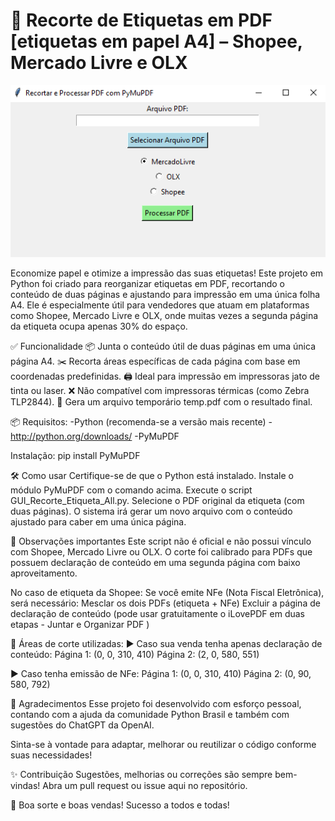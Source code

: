 # 🧾 Recorte de Etiquetas em PDF [etiquetas em papel A4] – Shopee, Mercado Livre e OLX
<img src="https://github.com/andersonsistemas/recortar_etiqueta_postagem/blob/main/Recorte_PDF_PY.png" alt="Recorte de Etiquetas em PDF">

Economize papel e otimize a impressão das suas etiquetas!
Este projeto em Python foi criado para reorganizar etiquetas em PDF, recortando o conteúdo de duas páginas e ajustando para impressão em uma única folha A4.
Ele é especialmente útil para vendedores que atuam em plataformas como Shopee, Mercado Livre e OLX, onde muitas vezes a segunda página da etiqueta ocupa apenas 30% do espaço.

✅ Funcionalidade
📦 Junta o conteúdo útil de duas páginas em uma única página A4.
✂️ Recorta áreas específicas de cada página com base em coordenadas predefinidas.
🖨️ Ideal para impressão em impressoras jato de tinta ou laser.
❌ Não compatível com impressoras térmicas (como Zebra TLP2844).
💾 Gera um arquivo temporário temp.pdf com o resultado final.

📦 Requisitos:
 -Python (recomenda-se a versão mais recente) - http://python.org/downloads/
 -PyMuPDF

Instalação:
pip install PyMuPDF

🛠️ Como usar
Certifique-se de que o Python está instalado.
Instale o módulo PyMuPDF com o comando acima.
Execute o script GUI_Recorte_Etiqueta_All.py.
Selecione o PDF original da etiqueta (com duas páginas).
O sistema irá gerar um novo arquivo com o conteúdo ajustado para caber em uma única página.

📝 Observações importantes
Este script não é oficial e não possui vínculo com Shopee, Mercado Livre ou OLX.
O corte foi calibrado para PDFs que possuem declaração de conteúdo em uma segunda página com baixo aproveitamento.

No caso de etiqueta da Shopee:
Se você emite NFe (Nota Fiscal Eletrônica), será necessário:
Mesclar os dois PDFs (etiqueta + NFe)
Excluir a página de declaração de conteúdo (pode usar gratuitamente o iLovePDF em duas etapas - Juntar e Organizar PDF )

🧮 Áreas de corte utilizadas:
▶️ Caso sua venda tenha apenas declaração de conteúdo:
Página 1: (0, 0, 310, 410)
Página 2: (2, 0, 580, 551)

▶️ Caso tenha emissão de NFe:
Página 1: (0, 0, 310, 410)
Página 2: (0, 90, 580, 792)

🤝 Agradecimentos
Esse projeto foi desenvolvido com esforço pessoal, contando com a ajuda da comunidade Python Brasil e também com sugestões do ChatGPT da OpenAI.

Sinta-se à vontade para adaptar, melhorar ou reutilizar o código conforme suas necessidades!

✨ Contribuição
Sugestões, melhorias ou correções são sempre bem-vindas!
Abra um pull request ou issue aqui no repositório.

🙌 Boa sorte e boas vendas!
Sucesso a todos e todas!
